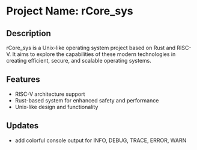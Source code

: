<!-- @format -->

# Project Name: rCore_sys

## Description

rCore_sys is a Unix-like operating system project based on Rust and RISC-V. It aims to explore the capabilities of these modern technologies in creating efficient, secure, and scalable operating systems.

## Features

- RISC-V architecture support
- Rust-based system for enhanced safety and performance
- Unix-like design and functionality

## Updates

- add colorful console output for INFO, DEBUG, TRACE, ERROR, WARN
